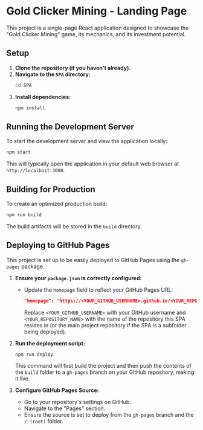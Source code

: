 # Gold Clicker Mining - Landing Page

This project is a single-page React application designed to showcase the "Gold Clicker Mining" game, its mechanics, and its investment potential.

## Setup

1.  **Clone the repository (if you haven't already).**
2.  **Navigate to the `SPA` directory:**
    ```bash
    cd SPA
    ```
3.  **Install dependencies:**
    ```bash
    npm install
    ```

## Running the Development Server

To start the development server and view the application locally:

```bash
npm start
```

This will typically open the application in your default web browser at `http://localhost:3000`.

## Building for Production

To create an optimized production build:

```bash
npm run build
```

The build artifacts will be stored in the `build` directory.

## Deploying to GitHub Pages

This project is set up to be easily deployed to GitHub Pages using the `gh-pages` package.

1.  **Ensure your `package.json` is correctly configured:**
    *   Update the `homepage` field to reflect your GitHub Pages URL:
        ```json
        "homepage": "https://<YOUR_GITHUB_USERNAME>.github.io/<YOUR_REPOSITORY_NAME>"
        ```
        Replace `<YOUR_GITHUB_USERNAME>` with your GitHub username and `<YOUR_REPOSITORY_NAME>` with the name of the repository this SPA resides in (or the main project repository if the SPA is a subfolder being deployed).

2.  **Run the deployment script:**
    ```bash
    npm run deploy
    ```
    This command will first build the project and then push the contents of the `build` folder to a `gh-pages` branch on your GitHub repository, making it live.

3.  **Configure GitHub Pages Source:**
    *   Go to your repository's settings on GitHub.
    *   Navigate to the "Pages" section.
    *   Ensure the source is set to deploy from the `gh-pages` branch and the `/ (root)` folder. 
